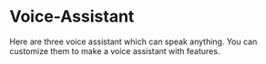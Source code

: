 # Voice-Assistant

Here are three voice assistant which can speak anything.
You can customize them to make a voice assistant with features.
